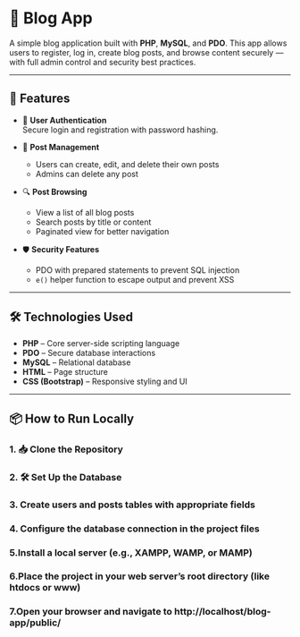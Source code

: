 # 📝 Blog App

A simple blog application built with **PHP**, **MySQL**, and **PDO**. This app allows users to register, log in, create blog posts, and browse content securely — with full admin control and security best practices.

---

## 🚀 Features

* 🔐 **User Authentication**  
  Secure login and registration with password hashing.

* 📝 **Post Management**  
  * Users can create, edit, and delete their own posts  
  * Admins can delete any post

* 🔍 **Post Browsing**  
  * View a list of all blog posts  
  * Search posts by title or content  
  * Paginated view for better navigation

* 🛡️ **Security Features**  
  * PDO with prepared statements to prevent SQL injection  
  * `e()` helper function to escape output and prevent XSS

---

## 🛠️ Technologies Used

* **PHP** – Core server-side scripting language  
* **PDO** – Secure database interactions  
* **MySQL** – Relational database  
* **HTML** – Page structure  
* **CSS (Bootstrap)** – Responsive styling and UI

---

## 📦 How to Run Locally

### 1. 📥 Clone the Repository 
### 2. 🛠️ Set Up the Database
### 3. Create users and posts tables with appropriate fields
### 4. Configure the database connection in the project files
### 5.Install a local server (e.g., XAMPP, WAMP, or MAMP)
### 6.Place the project in your web server’s root directory (like htdocs or www)
### 7.Open your browser and navigate to http://localhost/blog-app/public/
